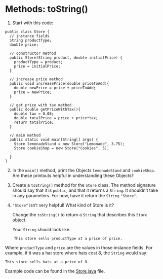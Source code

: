 # Methods: toString()

1. Start with this code: 

```
public class Store {
  // instance fields
  String productType;
  double price;
  
  // constructor method
  public Store(String product, double initialPrice) {
    productType = product;
    price = initialPrice;
  }
  
  // increase price method
  public void increasePrice(double priceToAdd){
    double newPrice = price + priceToAdd;
    price = newPrice;
  }
  
  // get price with tax method
  public double getPriceWithTax(){
    double tax = 0.08;
    double totalPrice = price + price*tax;
    return totalPrice;
  }

  // main method
  public static void main(String[] args) {
    Store lemonadeStand = new Store("Lemonade", 3.75);
    Store cookieShop = new Store("Cookies", 5);

  }
}
```

2. In the ```main()``` method, print the Objects ```lemonadeStand``` and ```cookieShop```. Are these printouts helpful in understanding these Objects?

3. Create a ```toString()``` method for the ```Store``` class. The method signature should say that it is ```public```, and that it returns a ```String```. It shouldn’t take in any parameters. For now, have it return the ```String``` ```"Store"```.

4. ```"Store"``` isn’t very helpful! What kind of Store is it?

	Change the ```toString()``` to return a ```String``` that describes this ```Store``` object.

	Your ```String``` should look like:

```
	This store sells productType at a price of price.
```

Where ```productType``` and ```price``` are the values in those instance fields. For example, if it was a hat store where hats cost 8, the ```String``` would say:

```
This store sells hats at a price of 8.
```

Example code can be found in the [Store.java](https://github.com/upliftdev/Foundations/blob/main/3.Classes_and_Objects/Methods-toString/src/main/java/com/examples/classes13/Methods-toString/Store.java) file.


